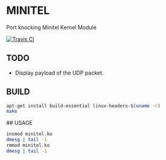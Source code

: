 # MINITEL

Port knocking Minitel Kernel Module

[![Travis CI](https://api.travis-ci.org/letaron/krnlmdl_minitel.svg?branch=master)](https://travis-ci.org/letaron/krnlmdl_minitel)

## TODO

  - Display payload of the UDP packet.

## BUILD

```sh
apt-get install build-essential linux-headers-$(uname -r)
make
```
## USAGE

```sh
insmod minitel.ko
dmesg | tail -1
rmmod minitel.ko
dmesg | tail -1
```
